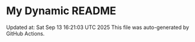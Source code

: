 # My Dynamic README
Updated at: Sat Sep 13 16:21:03 UTC 2025
This file was auto-generated by GitHub Actions.
